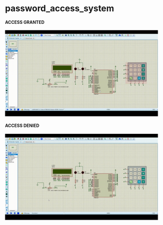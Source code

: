 # password_access_system


#### ACCESS GRANTED
<img src="data/access_granted.gif">

#### ACCESS DENIED
<img src="data/access_denied.gif">
